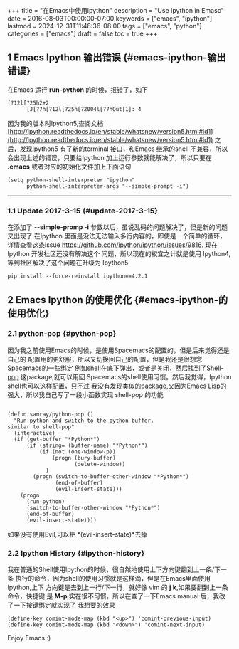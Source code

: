 +++
title = "在Emacs中使用Ipython"
description = "Use Ipython in Emasc"
date = 2016-08-03T00:00:00-07:00
keywords = ["emacs", "ipython"]
lastmod = 2024-12-31T11:48:36-08:00
tags = ["emacs", "python"]
categories = ["emacs"]
draft = false
toc = true
+++

## <span class="section-num">1</span> Emacs Ipython 输出错误 {#emacs-ipython-输出错误}

在Emacs 运行 **run-python** 的时候，报错了，如下

```emacs-lisp
[?12l[?25h2+2
      [J[?7h[?12l[?25h[?2004l[?7hOut[1]: 4
```

因为我的版本时Ipython5,查阅文档[http://ipython.readthedocs.io/en/stable/whatsnew/version5.html#id1](http://ipython.readthedocs.io/en/stable/whatsnew/version5.html#id1)
之后，发现Ipython5 有了新的terminal 接口，和Emacs 继承的shell 不兼容，所以
会出现上述的错误，只要给Ipython 加上运行参数就能解决了，所以只要在 **.emacs**
或者对应的初始化文件加上下面语句

```emacs-lisp
(setq python-shell-interpreter "ipython"
      python-shell-interpreter-args "--simple-prompt -i")
```

---


### <span class="section-num">1.1</span> Update 2017-3-15 {#update-2017-3-15}

在添加了 **--simple-promp -i** 参数以后，虽说乱码的问题解决了，但是新的问题又出现了
在Ipython 里面是没法无法输入多行内容的，即使是一个简单的循环，详情查看这条issue
<https://github.com/ipython/ipython/issues/9816>. 现在Ipython 开发社区还没有解决这个
问题，所以现在的权宜之计就是使用 Ipython4,等到社区解决了这个问题在升级为 Ipython5

```shell
pip install --force-reinstall ipython==4.2.1
```


## <span class="section-num">2</span> Emacs Ipython 的使用优化 {#emacs-ipython-的使用优化}


### <span class="section-num">2.1</span> python-pop {#python-pop}

因为我之前使用Emacs的时候，是使用Spacemacs的配置的，但是后来觉得还是自己的
配置用的更舒服，所以又切换回自己的配置，但是我还是很想念Spacemacs的一些绑定
例如shell在底下弹出，或者是关闭，然后找到了[Shell-pop](https://github.com/kyagi/shell-pop-el) 这package,就可以用回
Spacemacs的shell使用习惯。然后我觉得，Ipython shell也可以这样配置，只不过
我没有发现类似的package,又因为Emacs Lisp的强大，所以我自己写了一段小函数实现
shell-pop 的功能

```emacs-lisp

(defun samray/python-pop ()
  "Run python and switch to the python buffer.
similar to shell-pop"
  (interactive)
  (if (get-buffer "*Python*")
      (if (string= (buffer-name) "*Python*")
          (if (not (one-window-p))
              (progn (bury-buffer)
                     (delete-window))
            )
        (progn (switch-to-buffer-other-window "*Python*")
               (end-of-buffer)
               (evil-insert-state)))
    (progn
      (run-python)
      (switch-to-buffer-other-window "*Python*")
      (end-of-buffer)
      (evil-insert-state))))
```

如果没有使用Evil,可以把 \*(evil-insert-state)\*去掉


### <span class="section-num">2.2</span> Ipython History {#ipython-history}

我在普通的Shell使用Ipython的时候，很自然地使用上下方向键翻到上一条/下一条
执行的命令，因为shell的使用习惯就是这样滴，但是在Emacs里面使用Ipython,上下
方向键是去到上一行/下一行，就好像 vim 的 **j** **k**,如果要翻到上一条命令，快捷键
是 **M-p**,实在很不习惯，所以在查了一下Emacs manual 后，我改了一下按键绑定就实现了
我想要的效果

```emacs-lisp
(define-key comint-mode-map (kbd "<up>") 'comint-previous-input)
(define-key comint-mode-map (kbd "<down>") 'comint-next-input)
```

Enjoy Emacs :)

